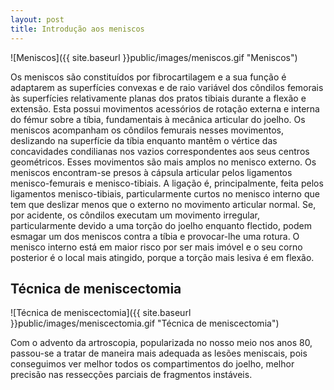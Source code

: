 ```yaml
---
layout: post
title: Introdução aos meniscos
---
```


![Meniscos]({{ site.baseurl }}public/images/meniscos.gif "Meniscos")

Os meniscos são constituídos por fibrocartilagem e a sua função é adaptarem as superfícies convexas e de raio variável dos côndilos femorais às superfícies relativamente planas dos pratos tibiais durante a flexão e extensão. Esta possui movimentos acessórios de rotação externa e interna do fémur sobre a tíbia, fundamentais à mecânica articular do joelho. Os meniscos acompanham os côndilos femurais nesses movimentos, deslizando na superfície da tíbia enquanto mantêm o vértice das concavidades condilianas nos vazios correspondentes aos seus centros geométricos. Esses movimentos são mais amplos no menisco externo.
Os meniscos encontram-se presos à cápsula articular pelos ligamentos menisco-femurais e menisco-tibiais. A ligação é, principalmente, feita pelos ligamentos menisco-tibiais, particularmente curtos no menisco interno que tem que deslizar menos que o externo no movimento articular normal. Se, por acidente, os côndilos executam um movimento irregular, particularmente devido a uma torção do joelho enquanto flectido, podem esmagar um dos meniscos contra a tíbia e provocar-lhe uma rotura. O menisco interno está em maior risco por ser mais imóvel e o seu corno posterior é o local mais atingido, porque a torção mais lesiva é em flexão.

## Técnica de meniscectomia

![Técnica de meniscectomia]({{ site.baseurl }}public/images/meniscectomia.gif "Técnica de meniscectomia")

Com o advento da artroscopia, popularizada no nosso meio nos anos 80, passou-se a tratar de maneira mais adequada as lesões meniscais, pois conseguimos ver melhor todos os compartimentos do joelho, melhor precisão nas ressecções parciais de fragmentos instáveis.
